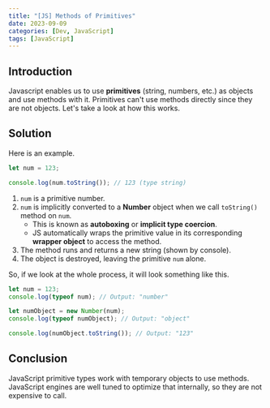 ```yaml
---
title: "[JS] Methods of Primitives"
date: 2023-09-09
categories: [Dev, JavaScript]
tags: [JavaScript]
---
```


## Introduction

Javascript enables us to use **primitives** (string, numbers, etc.) as objects and use methods with it. Primitives can't use methods directly since they are not objects. Let's take a look at how this works.

## Solution

Here is an example.

```jsx
let num = 123;

console.log(num.toString()); // 123 (type string)
```

1. `num` is a primitive number.
2. `num` is implicitly converted to a **Number** object when we call `toString()` method on `num`.
   - This is known as **autoboxing** or **implicit type coercion**.
   - JS automatically wraps the primitive value in its corresponding **wrapper object** to access the method.
3. The method runs and returns a new string (shown by console).
4. The object is destroyed, leaving the primitive `num` alone.

So, if we look at the whole process, it will look something like this.

```jsx
let num = 123;
console.log(typeof num); // Output: "number"

let numObject = new Number(num);
console.log(typeof numObject); // Output: "object"

console.log(numObject.toString()); // Output: "123"
```

## Conclusion

JavaScript primitive types work with temporary objects to use methods. JavaScript engines are well tuned to optimize that internally, so they are not expensive to call.
